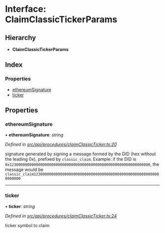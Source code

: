 # Interface: ClaimClassicTickerParams

## Hierarchy

* **ClaimClassicTickerParams**

## Index

### Properties

* [ethereumSignature](claimclassictickerparams.md#ethereumsignature)
* [ticker](claimclassictickerparams.md#ticker)

## Properties

###  ethereumSignature

• **ethereumSignature**: *string*

*Defined in [src/api/procedures/claimClassicTicker.ts:20](https://github.com/PolymathNetwork/polymesh-sdk/blob/4f2fd432/src/api/procedures/claimClassicTicker.ts#L20)*

signature generated by signing a message formed by the DID (hex without the leading 0x),
  prefixed by `classic_claim`. Example: if the DID is `0x1230000000000000000000000000000000000000000000000000000000000000`,
  the message would be `classic_claim1230000000000000000000000000000000000000000000000000000000000000`

___

###  ticker

• **ticker**: *string*

*Defined in [src/api/procedures/claimClassicTicker.ts:24](https://github.com/PolymathNetwork/polymesh-sdk/blob/4f2fd432/src/api/procedures/claimClassicTicker.ts#L24)*

ticker symbol to claim
